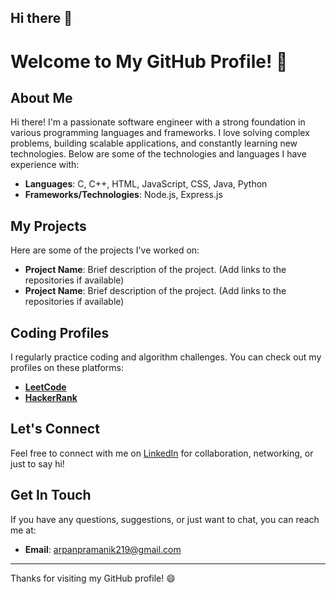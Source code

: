 ## Hi there 👋
# Welcome to My GitHub Profile! 👋

## About Me

Hi there! I'm a passionate software engineer with a strong foundation in various programming languages and frameworks. I love solving complex problems, building scalable applications, and constantly learning new technologies. Below are some of the technologies and languages I have experience with:

- **Languages**: C, C++, HTML, JavaScript, CSS, Java, Python
- **Frameworks/Technologies**: Node.js, Express.js

## My Projects

Here are some of the projects I've worked on:

- **Project Name**: Brief description of the project. (Add links to the repositories if available)
- **Project Name**: Brief description of the project. (Add links to the repositories if available)

## Coding Profiles

I regularly practice coding and algorithm challenges. You can check out my profiles on these platforms:

- **[LeetCode](https://leetcode.com/u/arpanpramanik219/)**
- **[HackerRank](https://www.hackerrank.com/your-profile-link)**

## Let's Connect

Feel free to connect with me on [LinkedIn](https://www.linkedin.com/in/arpan-pramanik-621635267/) for collaboration, networking, or just to say hi!

## Get In Touch

If you have any questions, suggestions, or just want to chat, you can reach me at:

- **Email**: arpanpramanik219@gmail.com

---

Thanks for visiting my GitHub profile! 😄

<!--
**Arpanprmnik/Arpanprmnik** is a ✨ _special_ ✨ repository because its `README.md` (this file) appears on your GitHub profile.

Here are some ideas to get you started:

- 🔭 I’m currently working on ...
- 🌱 I’m currently learning ...
- 👯 I’m looking to collaborate on ...
- 🤔 I’m looking for help with ...
- 💬 Ask me about ...
- 📫 How to reach me: ...
- 😄 Pronouns: ...
- ⚡ Fun fact: ...
-->
